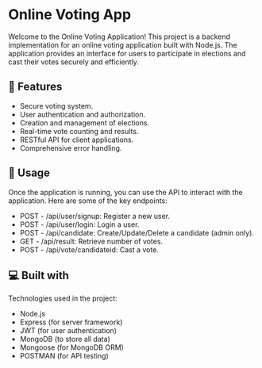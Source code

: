 <h1 align="left" id="title">Online Voting App</h1>

<p id="description">Welcome to the Online Voting Application! This project is a backend implementation for an online voting application built with Node.js. The application provides an interface for users to participate in elections and cast their votes securely and efficiently.</p>



<h2>🧐 Features</h2>

*  Secure voting system.
*  User authentication and authorization.
*  Creation and management of elections.
*  Real-time vote counting and results.
*  RESTful API for client applications.
*  Comprehensive error handling.

  

<h2>🚀 Usage</h2>

Once the application is running, you can use the API to interact with the application. Here are some of the key endpoints:

*  POST - /api/user/signup: Register a new user.
*  POST - /api/user/login: Login a user.
*  POST - /api/candidate: Create/Update/Delete a candidate (admin only).
*  GET - /api/result: Retrieve number of votes.
*  POST - /api/vote/candidateid: Cast a vote.


  
<h2>💻 Built with</h2>

Technologies used in the project:

*   Node.js
*   Express (for server framework)
*   JWT (for user authentication)
*   MongoDB (to store all data)
*   Mongoose (for MongoDB ORM)
*   POSTMAN (for API testing)

